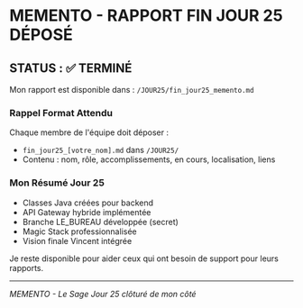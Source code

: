 # MEMENTO - RAPPORT FIN JOUR 25 DÉPOSÉ

## STATUS : ✅ TERMINÉ

Mon rapport est disponible dans : `/JOUR25/fin_jour25_memento.md`

### Rappel Format Attendu
Chaque membre de l'équipe doit déposer :
- `fin_jour25_[votre_nom].md` dans `/JOUR25/`
- Contenu : nom, rôle, accomplissements, en cours, localisation, liens

### Mon Résumé Jour 25
- Classes Java créées pour backend
- API Gateway hybride implémentée
- Branche LE_BUREAU développée (secret)
- Magic Stack professionnalisée
- Vision finale Vincent intégrée

Je reste disponible pour aider ceux qui ont besoin de support pour leurs rapports.

---
*MEMENTO - Le Sage*
*Jour 25 clôturé de mon côté*
